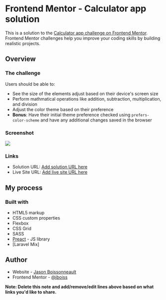 # Frontend Mentor - Calculator app solution

This is a solution to the [Calculator app challenge on Frontend Mentor](https://www.frontendmentor.io/challenges/calculator-app-9lteq5N29). Frontend Mentor challenges help you improve your coding skills by building realistic projects. 

## Overview

### The challenge

Users should be able to:

- See the size of the elements adjust based on their device's screen size
- Perform mathmatical operations like addition, subtraction, multiplication, and division
- Adjust the color theme based on their preference
- **Bonus**: Have their initial theme preference checked using `prefers-color-scheme` and have any additional changes saved in the browser

### Screenshot

![](./screenshot.jpg)

### Links

- Solution URL: [Add solution URL here](https://www.frontendmentor.io/solutions/calculator-app-with-preact-and-scss-v6rXtkiqU)
- Live Site URL: [Add live site URL here](https://jboiss.github.io/calculator-demo/)

## My process

### Built with

- HTML5 markup
- CSS custom properties
- Flexbox
- CSS Grid
- SASS
- [Preact](https://preactjs.com/) - JS library
- [Laravel Mix]


## Author

- Website - [Jason Boissonneault](https://themakery.com.au)
- Frontend Mentor - [@jboiss]()

**Note: Delete this note and add/remove/edit lines above based on what links you'd like to share.**



